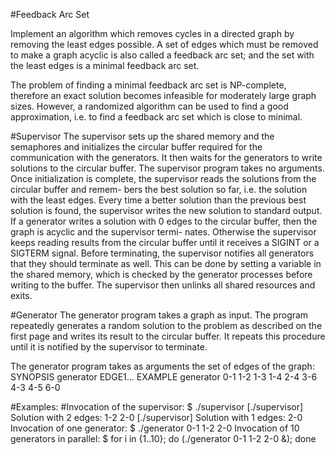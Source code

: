 #Feedback Arc Set

Implement an algorithm which removes cycles in a directed graph by removing the least edges possible. A set of edges which must be removed to make a graph acyclic is also called a feedback arc set; and the set with the least edges is a minimal feedback arc set.

The problem of finding a minimal feedback arc set is NP-complete, therefore an exact solution becomes infeasible for moderately large graph sizes. However, a randomized algorithm can be used to find a good approximation, i.e. to find a feedback arc set which is close to minimal.

#Supervisor
The supervisor sets up the shared memory and the semaphores and initializes the circular buffer required for the communication with the generators. It then waits for the generators to write solutions to the circular buffer.
The supervisor program takes no arguments.
Once initialization is complete, the supervisor reads the solutions from the circular buffer and remem- bers the best solution so far, i.e. the solution with the least edges. Every time a better solution than the previous best solution is found, the supervisor writes the new solution to standard output. If a generator writes a solution with 0 edges to the circular buffer, then the graph is acyclic and the supervisor termi- nates. Otherwise the supervisor keeps reading results from the circular buffer until it receives a SIGINT or a SIGTERM signal.
Before terminating, the supervisor notifies all generators that they should terminate as well. This can be done by setting a variable in the shared memory, which is checked by the generator processes before writing to the buffer. The supervisor then unlinks all shared resources and exits.

#Generator
The generator program takes a graph as input. The program repeatedly generates a random solution to the problem as described on the first page and writes its result to the circular buffer. It repeats this procedure until it is notified by the supervisor to terminate.

The generator program takes as arguments the set of edges of the graph:
SYNOPSIS
generator EDGE1...
EXAMPLE
generator 0-1 1-2 1-3 1-4 2-4 3-6 4-3 4-5 6-0

#Examples:
#Invocation of the supervisor:
$ ./supervisor
[./supervisor] Solution with 2 edges: 1-2 2-0
[./supervisor] Solution with 1 edges: 2-0
Invocation of one generator:
$ ./generator 0-1 1-2 2-0
Invocation of 10 generators in parallel:
$ for i in {1..10}; do (./generator 0-1 1-2 2-0 &); done
